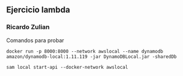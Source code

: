 ## Ejercicio lambda
### Ricardo Zulian

Comandos para probar 

`docker run -p 8000:8000 --network awslocal --name dynamodb amazon/dynamodb-local:1.11.119 -jar DynamoDBLocal.jar -sharedDb`

`sam local start-api --docker-network awslocal`
